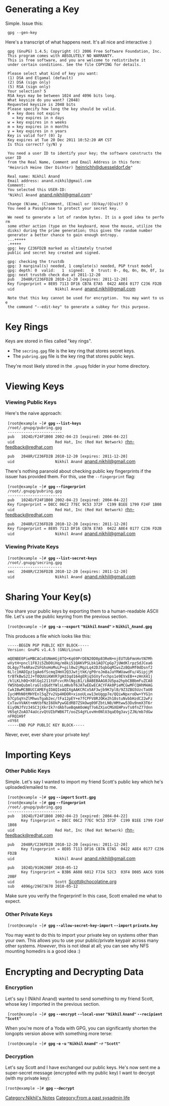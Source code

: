 Generating a Key
================

Simple. Issue this:

` gpg --gen-key`

Here's a transcript of what happens next. It's all nice and interactive
:)

` gpg (GnuPG) 1.4.5; Copyright (C) 2006 Free Software Foundation, Inc.`  
` This program comes with ABSOLUTELY NO WARRANTY.`  
` This is free software, and you are welcome to redistribute it`  
` under certain conditions. See the file COPYING for details.`  
` `  
` Please select what kind of key you want:`  
` (1) DSA and Elgamal (default)`  
` (2) DSA (sign only)`  
` (5) RSA (sign only)`  
` Your selection? 5`  
` RSA keys may be between 1024 and 4096 bits long.`  
` What keysize do you want? (2048) `  
` Requested keysize is 2048 bits`  
` Please specify how long the key should be valid.`  
` 0 = key does not expire`  
` `<n>`  = key expires in n days`  
` `<n>`w = key expires in n weeks`  
` `<n>`m = key expires in n months`  
` `<n>`y = key expires in n years`  
` Key is valid for? (0) 1y`  
` Key expires at Tue 20 Dec 2011 10:52:20 AM CST`  
` Is this correct? (y/N) y`  
` `  
` You need a user ID to identify your key; the software constructs the user ID`  
` from the Real Name, Comment and Email Address in this form:`  
` "Heinrich Heine (Der Dichter) `<heinrichh@duesseldorf.de>`"`  
` `  
` Real name: Nikhil Anand`  
` Email address: anand.nikhil@gmail.com`  
` Comment: `  
` You selected this USER-ID:`  
` "Nikhil Anand `<anand.nikhil@gmail.com>`"`  
` `  
` Change (N)ame, (C)omment, (E)mail or (O)kay/(Q)uit? O`  
` You need a Passphrase to protect your secret key.`  
` `  
` We need to generate a lot of random bytes. It is a good idea to perform`  
` some other action (type on the keyboard, move the mouse, utilize the`  
` disks) during the prime generation; this gives the random number`  
` generator a better chance to gain enough entropy.`  
` ...+++++`  
` .+++++`  
` gpg: key C236FD2B marked as ultimately trusted`  
` public and secret key created and signed.`  
` `  
` gpg: checking the trustdb`  
` gpg: 3 marginal(s) needed, 1 complete(s) needed, PGP trust model`  
` gpg: depth: 0  valid:   1  signed:   0  trust: 0-, 0q, 0n, 0m, 0f, 1u`  
` gpg: next trustdb check due at 2011-12-20`  
` pub   2048R/C236FD2B 2010-12-20 [expires: 2011-12-20]`  
` Key fingerprint = 8E05 7113 DF16 CB7A E7A5  0422 A8E4 0177 C236 FD2B`  
` uid                  Nikhil Anand `<anand.nikhil@gmail.com>  
` `  
` Note that this key cannot be used for encryption.  You may want to use`  
` the command "--edit-key" to generate a subkey for this purpose.`

Key Rings
=========

Keys are stored in files called "key rings".

-   The `secring.gpg` file is the key ring that stores secret keys.
-   The `pubring.gpg` file is the key ring that stores public keys.

They're most likely stored in the `.gnupg` folder in your home
directory.

Viewing Keys
============

### Viewing Public Keys

Here's the naive approach:

` [root@example ~]# `**`gpg` `--list-keys`**  
` /root/.gnupg/pubring.gpg`  
` ------------------------`  
` pub   1024D/F24F1B08 2002-04-23 [expired: 2004-04-22]`  
` uid                  Red Hat, Inc (Red Hat Network) `<rhn-feedback@redhat.com>  
` `  
` pub   2048R/C236FD2B 2010-12-20 [expires: 2011-12-20]`  
` uid                  Nikhil Anand `<anand.nikhil@gmail.com>

There's nothing paranoid about checking public key fingerprints if the
issuer has provided them. For this, use the `--fingerprint` flag:

` [root@example ~]# `**`gpg` `--fingerprint`**  
` /root/.gnupg/pubring.gpg`  
` ------------------------`  
` pub   1024D/F24F1B08 2002-04-23 [expired: 2004-04-22]`  
` Key fingerprint = D8CC 06C2 77EC 9C53 372F  C199 B1EE 1799 F24F 1B08`  
` uid                  Red Hat, Inc (Red Hat Network) `<rhn-feedback@redhat.com>  
` `  
` pub   2048R/C236FD2B 2010-12-20 [expires: 2011-12-20]`  
` Key fingerprint = 8E05 7113 DF16 CB7A E7A5  0422 A8E4 0177 C236 FD2B`  
` uid                  Nikhil Anand `<anand.nikhil@gmail.com>

### Viewing Private Keys

` [root@example ~]# `**`gpg` `--list-secret-keys`**  
` /root/.gnupg/secring.gpg`  
` ------------------------`  
` sec   2048R/C236FD2B 2010-12-20 [expires: 2011-12-20]`  
` uid                  Nikhil Anand `<anand.nikhil@gmail.com>

Sharing Your Key(s)
===================

You share your public keys by exporting them to a human-readable ASCII
file. Let's use the public keyring from the previous section.

` [root@example ~]# `**`gpg` `-a` `--export` `"Nikhil` `Anand"` `>`
`Nikhil_Anand.gpg`**

This produces a file which looks like this:

` -----BEGIN PGP PUBLIC KEY BLOCK-----`  
` Version: GnuPG v1.4.5 (GNU/Linux)`  
` `  
` mQENBE0PieMBCACoEUNmHGj8TQ+Kq69PrDEN20D0p83ReN+njEUTUbFmnHvtN7Mh`  
` wVytH+pncl1F8Ji5ZbD0iHq/m8ki51QAKVPSLbk1AQ7CpGp7jUWdKlrpzSdJCea6`  
` DL4gy7feARavZSFGhoHoMuLP+gil0w2jMqzLq42DJ5qbGqMIwsZzBQoMf0dDsnf2`  
` 6Llc1HADIpz1gAe6fScmqIHmV2Q3JwtjtkK/gP0roJm8aJaYRWUawdFu/4SipjjM`  
` trBTkBwS2IJ+T0QUUiKWVR7gH33qd164gERjq5GVyfvchps1e9EVxEB++zHnX41j`  
` /klLKLh0Q+X0lGq1211tUFcvcRhlNgiB1/iBABEBAAG0JU5pa2hpbCBBbmFuZCA8`  
` YW5hbmQubmlraGlsQGdtYWlsLmNvbT6JATwEEwECACYFAk0PieMCGwMFCQHhM4AG`  
` CwkIBwMCBBUCCAMEFgIDAQIeAQIXgAAKCRCo5AF3wjb9K7plB/9Z3ZBG5UzcTaU0`  
` IycHMhN0tMHYEnl5qZYv2Vp4HDOR+xiooULvw13eUggp7e/QQiwNpxroDw+YYG1n`  
` b7CpSqYnZlMhwuTgab2ec/tFa12pEY+e7fCPFV8RJOKe2h18stuNvbbHzdC22wFz`  
` CxTavVVAKt+mNtbfNzI6OkPywGEdRB7ZSkOwq09FZbtLN0/HMtww53Du9nmX3T6r`  
` EiyONJfVz34SC3jXkrIk7rdAbTueBqmAOoWqT7o6ZXioCMGXEHPxvTs0fnZ77dnn`  
` V65qtZoAO74aUczvQtUIbFWB67T/ooZS4gYLovHn0NlU3qaE0g3avjZJN/mb7dGw`  
` nFRQ1H9f`  
` =VY6t`  
` -----END PGP PUBLIC KEY BLOCK-----`

Never, ever, ever share your private key!

Importing Keys
==============

### Other Public Keys

Simple. Let's say I wanted to import my friend Scott's public key which
he's uploaded/emailed to me.

` [root@example ~]# `**`gpg` `--import` `Scott.gpg`**  
` [root@example ~]# `**`gpg` `--fingerprint`**  
` /root/.gnupg/pubring.gpg`  
` ------------------------`  
` pub   1024D/F24F1B08 2002-04-23 [expired: 2004-04-22]`  
`       Key fingerprint = D8CC 06C2 77EC 9C53 372F  C199 B1EE 1799 F24F 1B08`  
` uid                  Red Hat, Inc (Red Hat Network) `<rhn-feedback@redhat.com>

` pub   2048R/C236FD2B 2010-12-20 [expires: 2011-12-20]`  
`       Key fingerprint = 8E05 7113 DF16 CB7A E7A5  0422 A8E4 0177 C236 FD2B`  
` uid                  Nikhil Anand `<anand.nikhil@gmail.com>

` pub   1024D/910620BF 2010-05-12`  
`       Key fingerprint = B3B6 A608 6012 F724 52C3  03F4 D085 AAC6 9106 20BF`  
` uid                  Scott `<Scott@chocolatine.org>  
` sub   4096g/29673670 2010-05-12`

Make sure you verify the fingerprint! In this case, Scott emailed me
what to expect.

### Other Private Keys

` [root@example ~]# `**`gpg` `--allow-secret-key-import` `--import`
`private.key`**

You may want to do this to import your private key on systems other than
your own. This allows you to use your public/private keypair across many
other systems. *However*, this is not ideal at all; you can see why NFS
mounting homedirs is a good idea :)

Encrypting and Decrypting Data
==============================

### Encryption

Let's say I (Nikhil Anand) wanted to send something to my friend Scott,
whose key I imported in the previous section.

` [root@example ~]# `**`gpg` `--encrypt` `--local-user` `"Nikhil`
`Anand"` `--recipient` `"Scott"` <filename>**

When you're more of a Yoda with GPG, you can significantly shorten the
longopts version above with something more terse:

` [root@example ~]# `**`gpg` `-e` `-u` `"Nikhil` `Anand"` `-r` `"Scott"`
<filename>**

### Decryption

Let's say Scott and I have exchanged our public keys. He's now sent me a
super-secret message (encrypted with my public key) I want to decrypt
(with my private key):

`[root@example ~]# `**`gpg` `--decrypt` <filename>**

[Category:Nikhil's Notes](Category:Nikhil's_Notes "wikilink")
[Category:From a past sysadmin
life](Category:From_a_past_sysadmin_life "wikilink")
